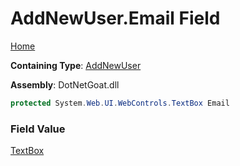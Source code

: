# AddNewUser\.Email Field

[Home](../../../../../README.md)

**Containing Type**: [AddNewUser](../README.md)

**Assembly**: DotNetGoat\.dll

```csharp
protected System.Web.UI.WebControls.TextBox Email
```

### Field Value

[TextBox](https://docs.microsoft.com/en-us/dotnet/api/system.web.ui.webcontrols.textbox)

